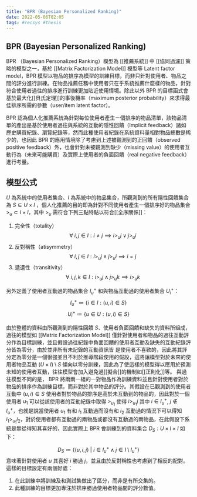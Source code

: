 ```yaml
---
title: "BPR (Bayesian Personalized Ranking)"
date: 2022-05-06T02:05
tags: #recsys #thesis
---
```


## BPR (Bayesian Personalized Ranking)

BPR （Bayesian Personalized Ranking）模型為 [[推薦系統]] 中 [[協同過濾]] 策略的模型之一，基於 [[Matrix Factorization Model]] 模型等 Latent factor model，BPR 模型以物品的排序為模型的訓練目標，而非只針對使用者、物品之間的評分進行訓練。在物品推薦任務中使用者只在乎系統推薦什麼樣的物品，針對符合使用者過往的排序進行訓練更加貼近使用情境。除此以外 BPR 的目標函式會基於最大化[[貝氏定理]]的事後機率（maximum posterior probability）來求得最佳排序所需的參數（user/item latent factor）。

BPR 認為個人化推薦系統為針對每位使用者產生ㄧ個排序的物品清單，該物品清單的產出是基於使用者過往與系統的互動的隱性回饋（Implicit feedback）諸如歷史購買紀錄、瀏覽紀錄等，然而此種使用者紀錄在系統資料量相對物品總數是稀少的，也因此 BPR 的應用情境除了考慮到上述被觀測到的正回饋（observed positive feedback）外，也會針對未被觀測到缺少（missing value）的使用者互動行為（未來可能購買）及實際上使用者的負面回饋（real negative feedback）進行考量。

## 模型公式

$U$ 為系統中的使用者集合、$I$ 為系統中的物品集合，所觀測到的所有隱性回饋集合為 $S \subseteq U \times I$ ，個人化推薦的目的即為針對不同使用者產生一個排序好的物品集合 $>_u \subset I \times I$，其中 $>_u$ 需符合下列三點特點以符合[[全序關係]]：

1. 完全性（totality）
$$\forall\ i, j \in I: i \neq j \implies i  >_u j \lor j >_u i$$
2. 反對稱性（atisymmetry）
$$\forall\ i, j \in I: i >_u j \land j >_u i \implies i = j $$
3. 遞遺性（transitivity）
$$\forall\ i, j, k \in I: i >_u j \land j >_u k \implies i >_u k
$$

另外定義了使用者互動過的物品集合 $I_u^+$ 和與物品互動過的使用者集合 $U_i^+$：
$$I_u^+ \coloneqq \{i \in I: (u,i) \in S\}$$
$$U_i^+ \coloneqq \{u \in U: (u,i) \in S\}$$

由於整體的資料由所觀測到的隱性回饋 $S$、使用者負面回饋和缺失的資料所組成，過往的模型如 [[Matrix Factorization Model]] 僅針對使用者和物品的過往互動評分作為目標訓練，並且假設過往紀錄中負面回饋的使用者互動及缺失的互動紀錄評分皆為零分，由於並非所有未記錄的互動資訊皆
是使用者不喜歡的，因此將其評分定為零分是一個很強並且不利於推導階段使用的假設，這將讓模型對於未來的使用者物品互動 $(U \times I) \setminus S$ 傾向以零分訓練，因此為了使這樣的模型得以應用於預測未知的使用者互動，往往模型會加入避免過[[擬合]]的機制如[[正則化]]等。
與過往模型不同的是， BPR 將兩兩一組的一對物品作為訓練資料並且針對使用者對於物品的排序作為訓練目標，而非對於其中物品的評分。其假設在已觀測到的使用者互動中 $(u, i) \in S$ 使用者對於物品的排序是高於未互動到的物品的，因此對於一個使用者 $u_1$ 可以從該使用者的互動紀錄中取得 $>_{u_1}$ 使得 $i >_{u_1} j$ 其中 $i \in I_u^+$, $j \notin I_u^+$，也就是說當使用者 $u_1$ 有和 $i_1$ 互動過而沒有和 $i_2$ 互動過的情況下可以得知 $i_1 >_{u_1} i_2$，對於使用者都有互動過的兩物品或都沒有互動過的兩物品，在此假設下系統是無從得知其喜好的，因此實際上 BPR 會訓練到的資料集合 $D_S: U \times I \times I$ 如下：

$$
D_S \coloneqq \{(u, i, j)\ |\ i \in I_u^+ \land j \in I \setminus I_u^+\}
$$
意味著針對使用者 $u$ 其喜好 $i$ 勝過 $j$，並且由於反對稱性也考慮到了相反的配對。
這樣的目標設定有兩個好處：

1. 在此訓練中將訓練及和測試集做出了區分，而非是有所交集的。
2. 此種訓練的目標更加專注於排序勝過使用者物品間的評分數值。

